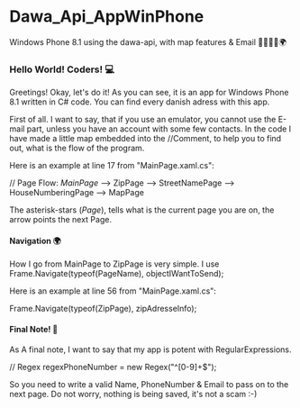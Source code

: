 # Dawa_Api_AppWinPhone
Windows Phone 8.1 using the dawa-api, with map features &amp; Email 📧📜📲📄🌍

### Hello World! Coders! 💻

Greetings! Okay, let's do it! As you can see, it is an app for Windows Phone 8.1 written in C# code.
You can find every danish adress with this app. 

First of all. 
I want to say, that if you use an emulator, you cannot use the E-mail part, unless you have an account with some few contacts.
In the code I have made a little map embedded into the //Comment, to help you to find out, what is the flow of the program.


Here is an example at line 17 from "MainPage.xaml.cs":

// Page Flow: *MainPage* --> ZipPage --> StreetNamePage --> HouseNumberingPage --> MapPage

The asterisk-stars (*Page*), tells what is the current page you are on, the arrow points the next Page.


#### Navigation 🌍

How I go from MainPage to ZipPage is very simple. I use Frame.Navigate(typeof(PageName), objectIWantToSend);


Here is an example at line 56 from "MainPage.xaml.cs":

Frame.Navigate(typeof(ZipPage), zipAdresseInfo);

#### Final Note! 📜

As A final note, I want to say that my app is potent with RegularExpressions.

// Regex regexPhoneNumber = new Regex("^[0-9]+$");

So you need to write a valid Name, PhoneNumber & Email to pass on to the next page.
Do not worry, nothing is being saved, it's not a scam :-)
